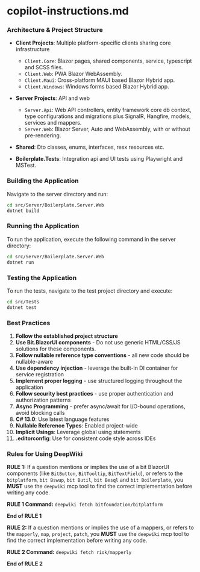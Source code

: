 # copilot-instructions.md

### Architecture & Project Structure

- **Client Projects**: Multiple platform-specific clients sharing core infrastructure 
  - `Client.Core`: Blazor pages, shared components, service, typescript and SCSS files.
  - `Client.Web`: PWA Blazor WebAssembly.
  - `Client.Maui`: Cross-platform MAUI based Blazor Hybrid app.
  - `Client.Windows`: Windows forms based Blazor Hybrid app.

- **Server Projects**: API and web
  - `Server.Api`: Web API controllers, entity framework core db context, type configurations and migrations plus SignalR, Hangfire, models, services and mappers.
  - `Server.Web`: Blazor Server, Auto and WebAssembly, with or without pre-rendering.

- **Shared**: Dto classes, enums, interfaces, resx resources etc.

- **Boilerplate.Tests**: Integration api and UI tests using Playwright and MSTest.

### Building the Application
Navigate to the server directory and run:
```bash
cd src/Server/Boilerplate.Server.Web
dotnet build
```

### Running the Application
To run the application, execute the following command in the server directory:
```bash
cd src/Server/Boilerplate.Server.Web
dotnet run
```

### Testing the Application
To run the tests, navigate to the test project directory and execute:
```bash
cd src/Tests
dotnet test
```

### Best Practices

1. **Follow the established project structure**
2. **Use Bit.BlazorUI components** - Do not use generic HTML/CSS/JS solutions for these components.
3. **Follow nullable reference type conventions** - all new code should be nullable-aware
4. **Use dependency injection** - leverage the built-in DI container for service registration
5. **Implement proper logging** - use structured logging throughout the application
6. **Follow security best practices** - use proper authentication and authorization patterns
7. **Async Programming** - prefer async/await for I/O-bound operations, avoid blocking calls
8. **C# 13.0**: Use latest language features
9. **Nullable Reference Types**: Enabled project-wide
10. **Implicit Usings**: Leverage global using statements
11. **.editorconfig**: Use for consistent code style across IDEs

### Rules for Using DeepWiki

**RULE 1:** If a question mentions or implies the use of a bit BlazorUI components (like `BitButton`, `BitTooltip`, `BitTextField`),
or refers to the `bitplatform`, `bit Bswup`, `bit Butil`, `bit Besql` and `bit Boilerplate`, you **MUST** use the `deepwiki` mcp tool to
find the correct implementation before writing any code.

**RULE 1 Command:**
`deepwiki fetch bitfoundation/bitplatform`

**End of RULE 1**

**RULE 2:** If a question mentions or implies the use of a mappers,
or refers to the `mapperly`, `map`, `project`, `patch`, you **MUST** use the `deepwiki` mcp tool to
find the correct implementation before writing any code.

**RULE 2 Command:**
`deepwiki fetch riok/mapperly`

**End of RULE 2**